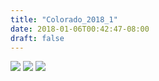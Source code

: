 ```yaml
---
title: "Colorado_2018_1"
date: 2018-01-06T00:42:47-08:00
draft: false
---
```


![](https://d17enza3bfujl8.cloudfront.net/DSCF9055.jpg)
![](https://d17enza3bfujl8.cloudfront.net/DSCF9062.jpg)
![](https://d17enza3bfujl8.cloudfront.net/DSCF9063.jpg)
